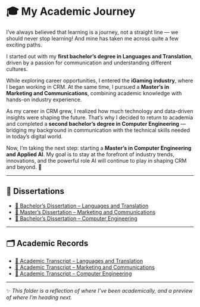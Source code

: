  # 🎓 My Academic Journey  

I’ve always believed that learning is a journey, not a straight line — we should never stop learning! And mine has taken me across quite a few exciting paths.  

I started out with my **first bachelor’s degree in Languages and Translation**, driven by a passion for communication and understanding different cultures.  

While exploring career opportunities, I entered the **iGaming industry**, where I began working in CRM. At the same time, I pursued a **Master’s in Marketing and Communications**, combining academic knowledge with hands-on industry experience.  

As my career in CRM grew, I realized how much technology and data-driven insights were shaping the future. That’s why I decided to return to academia and completed a **second bachelor’s degree in Computer Engineering** — bridging my background in communication with the technical skills needed in today’s digital world.  

Now, I’m taking the next step: starting a **Master’s in Computer Engineering and Applied AI**. My goal is to stay at the forefront of industry trends, innovations, and the powerful role AI will continue to play in shaping CRM and beyond. 🚀  

---

## 📑 Dissertations  
- [📘 Bachelor’s Dissertation – Languages and Translation](./Thesis%20(Italian)%20-%20B.A.%20Languages%20and%20Translation%20(L-12).pdf)  
- [📗 Master’s Dissertation – Marketing and Communications](./Thesis%20(Italian)%20-%20M.A.%20Marketing%20and%20Communication%20(LM-59).pdf)  
- [📕 Bachelor’s Dissertation – Computer Engineering](./Bachelor_Computer_Engineering_Dissertation.pdf)  

---

## 🗂️ Academic Records  
- [📄 Academic Transcript – Languages and Translation](./Transcript%20(Italian)%20-%20B.A.%20Languages%20and%20Translation%20(L-12).pdf)  
- [📄 Academic Transcript – Marketing and Communications](./Transcript_Marketing.pdf)  
- [📄 Academic Transcript – Computer Engineering](./Transcript_Computer_Engineering.pdf)  

---

✨ *This folder is a reflection of where I’ve been academically, and a preview of where I’m heading next.*
